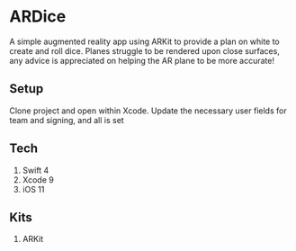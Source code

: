 # ARDice
A simple augmented reality app using ARKit to provide a plan on white to create and roll dice.  Planes struggle to be rendered upon close surfaces, any advice is appreciated on helping the AR plane to be more accurate!

## Setup
Clone project and open within Xcode. Update the necessary user fields for team and signing, and all is set

## Tech
1. Swift 4
2. Xcode 9
3. iOS 11

## Kits
1. ARKit
